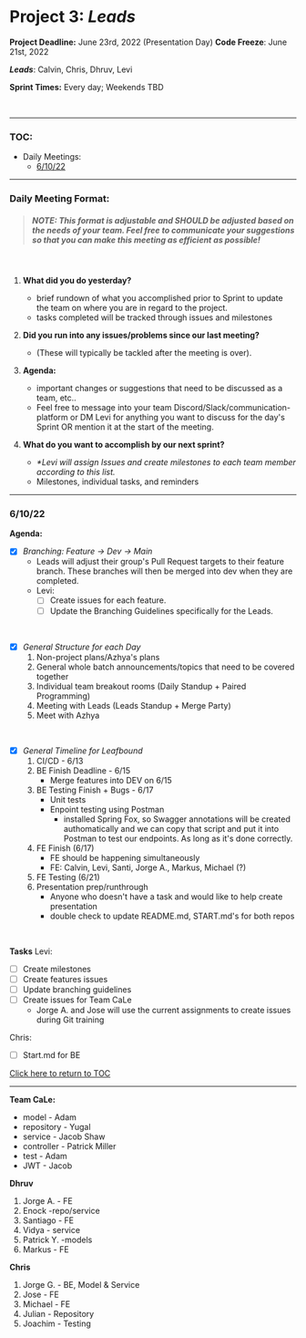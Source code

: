 # Project 3: *Leads*


**Project Deadline:** June 23rd, 2022 (Presentation Day)
**Code Freeze**: June 21st, 2022

_**Leads**_: Calvin, Chris, Dhruv, Levi

**Sprint Times:** Every day; Weekends TBD

<br>
<hr>

### TOC:
- Daily Meetings:
    - [6/10/22](#61022)

<hr>

### Daily Meeting Format:

> ##### _NOTE_: This format is adjustable and SHOULD be adjusted based on the needs of your team. Feel free to communicate your suggestions so that you can make this meeting as efficient as possible!
<br>

1. **What did you do yesterday?**
    - brief rundown of what you accomplished prior to Sprint to update the team on where you are in regard to the project.
    - tasks completed will be tracked through issues and milestones

2. **Did you run into any issues/problems since our last meeting?**
    - (These will typically be tackled after the meeting is over).

3. **Agenda:**
    - important changes or suggestions that  need to be discussed as a team, etc..
    - Feel free to message into your team Discord/Slack/communication-platform or DM Levi for anything you want to discuss for the day's Sprint OR mention it at the start of the meeting.

4. **What do you want to accomplish by our next sprint?**
    - _*Levi will assign Issues and create milestones to each team member according to this list._
    - Milestones, individual tasks, and reminders

<hr>

### 6/10/22

**Agenda:**
- [x] *Branching: Feature -> Dev -> Main*
    - Leads will adjust their group's Pull Request targets to their feature branch. These branches will then be merged into dev when they are completed.
    - Levi:
        - [ ] Create issues for each feature.
        - [ ] Update the Branching Guidelines specifically for the Leads.

<br>

- [x] *General Structure for each Day*
    1. Non-project plans/Azhya's plans
    2. General whole batch announcements/topics that need to be covered together
    3. Individual team breakout rooms (Daily Standup + Paired Programming)
    4. Meeting with Leads (Leads Standup + Merge Party)
    5. Meet with Azhya

<br>

- [x] *General Timeline for Leafbound*
    1. CI/CD - 6/13
    2. BE Finish Deadline - 6/15
        - Merge features into DEV on 6/15
    3. BE Testing Finish + Bugs - 6/17
        - Unit tests
        - Enpoint testing using Postman
            - installed Spring Fox, so Swagger annotations will be created authomatically and we can copy that script and put it into Postman to test our endpoints. As long as it's done correctly.
    4. FE Finish (6/17)
        - FE should be happening simultaneously
        - FE: Calvin, Levi, Santi, Jorge A., Markus, Michael (?)
    5. FE Testing (6/21)
    6. Presentation prep/runthrough
        - Anyone who doesn't have a task and would like to help create presentation
        - double check to update README.md, START.md's for both repos
<br>

**Tasks**
Levi:
- [ ] Create milestones
- [ ] Create features issues
- [ ] Update branching guidelines
- [ ] Create issues for Team CaLe
    - Jorge A. and Jose will use the current assignments to create issues during Git training

Chris:
- [ ] Start.md for BE

[Click here to return to TOC](#toc)
<hr>


**Team CaLe:**
- model - Adam
- repository - Yugal
- service - Jacob Shaw
- controller - Patrick Miller
- test - Adam
- JWT - Jacob

**Dhruv**
1. Jorge A. - FE
2. Enock -repo/service
3. Santiago - FE
4. Vidya - service
5. Patrick Y. -models
6. Markus - FE

**Chris**
1. Jorge G. - BE, Model & Service
2. Jose - FE
3. Michael - FE
4. Julian - Repository
5. Joachim - Testing


